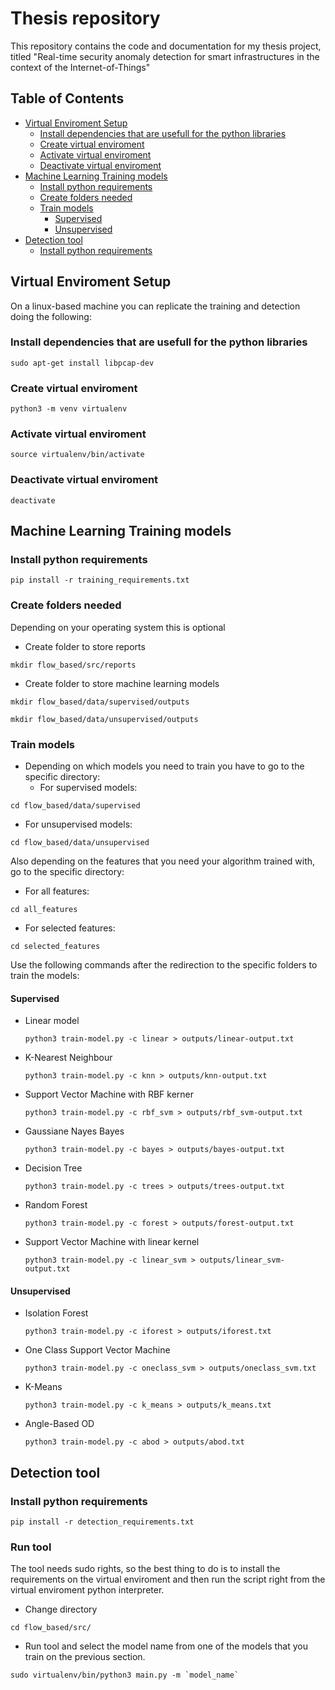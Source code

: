 # Thesis repository
This repository contains the code and documentation for my thesis project, titled "Real-time security anomaly detection for smart infrastructures in the context of the Internet-of-Things"

## Table of Contents
- [Virtual Enviroment Setup](#virtual-enviroment-setup)
  - [Install dependencies that are usefull for the python libraries](#install-dependencies-that-are-usefull-for-the-python-libraries)
  - [Create virtual enviroment](#create-virtual-enviroment)
  - [Activate virtual enviroment](#activate-virtual-enviroment)
  - [Deactivate virtual enviroment](#deactivate-virtual-enviroment)
- [Machine Learning Training models](#machine-learning-training-models)
  - [Install python requirements](#install-python-requirements)
  - [Create folders needed](#create-folders-needed)
  - [Train models](#train-models)
    - [Supervised](#supervised)
    - [Unsupervised](#unsupervised)
- [Detection tool](#detection-tool)
  - [Install python requirements](#install-python-requirements-1)

## Virtual Enviroment Setup
On a linux-based machine you can replicate the training and detection doing the following:

### Install dependencies that are usefull for the python libraries
```
sudo apt-get install libpcap-dev
```
### Create virtual enviroment
```
python3 -m venv virtualenv
```
### Activate virtual enviroment
```
source virtualenv/bin/activate
```
### Deactivate virtual enviroment
```
deactivate
```

## Machine Learning Training models

### Install python requirements
```
pip install -r training_requirements.txt
```
### Create folders needed
Depending on your operating system this is optional
  - Create folder to store reports
```
mkdir flow_based/src/reports
```
  - Create folder to store machine learning models
```
mkdir flow_based/data/supervised/outputs
```
```
mkdir flow_based/data/unsupervised/outputs
```
### Train models
- Depending on which models you need to train you have to go to the specific directory:
  - For supervised models:
```
cd flow_based/data/supervised
```
  - For unsupervised models:
```
cd flow_based/data/unsupervised
```
Also depending on the features that you need your algorithm trained with, go to the specific directory:
  - For all features:
```
cd all_features
```
  - For selected features:

```
cd selected_features
```
Use the following commands after the redirection to the specific folders to train the models:
#### Supervised
  - Linear model
    ```
    python3 train-model.py -c linear > outputs/linear-output.txt
    ```
  - K-Nearest Neighbour
    ```
    python3 train-model.py -c knn > outputs/knn-output.txt
    ```
  - Support Vector Machine with RBF kerner
    ```
    python3 train-model.py -c rbf_svm > outputs/rbf_svm-output.txt
    ```
  - Gaussiane Nayes Bayes
    ```
    python3 train-model.py -c bayes > outputs/bayes-output.txt
    ```
  - Decision Tree
    ```
    python3 train-model.py -c trees > outputs/trees-output.txt
    ```
  - Random Forest
    ```
    python3 train-model.py -c forest > outputs/forest-output.txt
    ```
  - Support Vector Machine with linear kernel
    ```
    python3 train-model.py -c linear_svm > outputs/linear_svm-output.txt
    ```
#### Unsupervised
  - Isolation Forest
    ```
    python3 train-model.py -c iforest > outputs/iforest.txt
    ```
  - One Class Support Vector Machine
    ```
    python3 train-model.py -c oneclass_svm > outputs/oneclass_svm.txt
    ```
  - K-Means
    ```
    python3 train-model.py -c k_means > outputs/k_means.txt
    ```
  - Angle-Based OD
    ```
    python3 train-model.py -c abod > outputs/abod.txt
    ```


## Detection tool

### Install python requirements
```
pip install -r detection_requirements.txt
```
### Run tool
The tool needs sudo rights, so the best thing to do is to install the requirements on the virtual enviroment and then run the script right from the virtual enviroment python interpreter.
- Change directory
```
cd flow_based/src/
```
- Run tool and select the model name from one of the models that you train on the previous section. 
```
sudo virtualenv/bin/python3 main.py -m `model_name`
```


